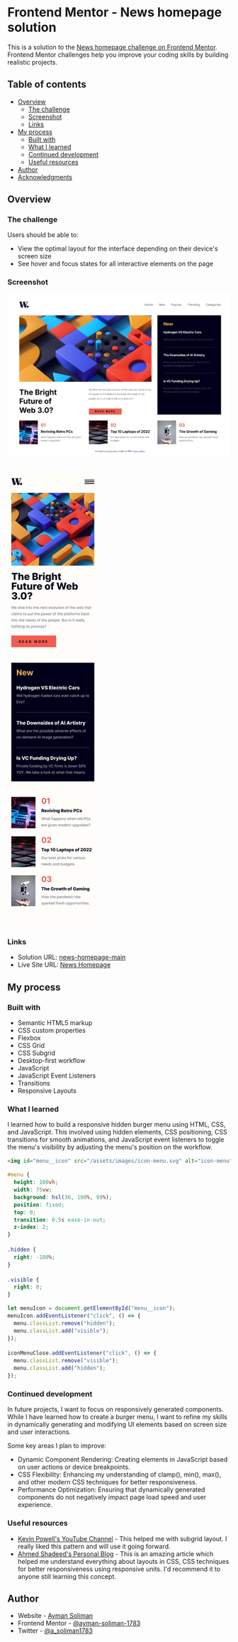 # Frontend Mentor - News homepage solution

This is a solution to the [News homepage challenge on Frontend Mentor](https://www.frontendmentor.io/challenges/news-homepage-H6SWTa1MFl). Frontend Mentor challenges help you improve your coding skills by building realistic projects.

## Table of contents

- [Overview](#overview)
  - [The challenge](#the-challenge)
  - [Screenshot](#screenshot)
  - [Links](#links)
- [My process](#my-process)
  - [Built with](#built-with)
  - [What I learned](#what-i-learned)
  - [Continued development](#continued-development)
  - [Useful resources](#useful-resources)
- [Author](#author)
- [Acknowledgments](#acknowledgments)

## Overview

### The challenge

Users should be able to:

- View the optimal layout for the interface depending on their device's screen size
- See hover and focus states for all interactive elements on the page

### Screenshot

![Desktop Design Screenshot](/design/Screenshot_12-3-2025_165625_127.0.0.1.jpeg)

##

![Mobile Design Screenshot](/design/mobile-design.jpg)

### Links

- Solution URL: [news-homepage-main](https://www.frontendmentor.io/solutions/css-grid-css-subgrid-event-listeners-transitions-responsive-layout-7shGWdk4CJ)
- Live Site URL: [News Homepage](https://ayman-soliman-1783.github.io/news-homepage-main/)

## My process

### Built with

- Semantic HTML5 markup
- CSS custom properties
- Flexbox
- CSS Grid
- CSS Subgrid
- Desktop-first workflow
- JavaScript
- JavaScript Event Listeners
- Transitions
- Responsive Layouts

### What I learned

I learned how to build a responsive hidden burger menu using HTML, CSS, and JavaScript. This involved using hidden elements, CSS positioning, CSS transitions for smooth animations, and JavaScript event listeners to toggle the menu's visibility by adjusting the menu's position on the workflow.

```html
<img id="menu__icon" src="/assets/images/icon-menu.svg" alt="icon-menu" />
```

```css
#menu {
  height: 100vh;
  width: 75vw;
  background: hsl(36, 100%, 99%);
  position: fixed;
  top: 0;
  transition: 0.5s ease-in-out;
  z-index: 2;
}

.hidden {
  right: -100%;
}

.visible {
  right: 0;
}
```

```js
let menuIcon = document.getElementById("menu__icon");
menuIcon.addEventListener("click", () => {
  menu.classList.remove("hidden");
  menu.classList.add("visible");
});

iconMenuClose.addEventListener("click", () => {
  menu.classList.remove("visible");
  menu.classList.add("hidden");
});

```

### Continued development

In future projects, I want to focus on responsively generated components. While I have learned how to create a burger menu, I want to refine my skills in dynamically generating and modifying UI elements based on screen size and user interactions.

Some key areas I plan to improve:

- Dynamic Component Rendering: Creating elements in JavaScript based on user actions or device breakpoints.
- CSS Flexibility: Enhancing my understanding of clamp(), min(), max(), and other modern CSS techniques for better responsiveness.
- Performance Optimization: Ensuring that dynamically generated components do not negatively impact page load speed and user experience.

### Useful resources

- [Kevin Powell's YouTube Channel](https://www.youtube.com/@KevinPowell) - This helped me with subgrid layout. I really liked this pattern and will use it going forward.
- [Ahmed Shadeed's Personal Blog](https://ishadeed.com/) - This is an amazing article which helped me understand everything about layouts in CSS, CSS techniques for better responsiveness using responsive units. I'd recommend it to anyone still learning this concept.

## Author

- Website - [Ayman Soliman](https://bento.me/ayman-soliman)
- Frontend Mentor - [@ayman-soliman-1783](https://www.frontendmentor.io/profile/ayman-soliman-1783)
- Twitter - [@a_soliman1783](https://x.com/a_soliman1783)
